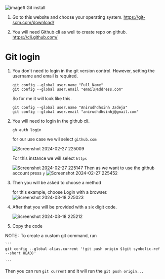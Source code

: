 ![image](https://github.com/AniJadeja/Git-From-cli/assets/65672780/3cc20749-5132-4638-8638-f50a0c97b8a1)# Git install 

1. Go to this website and choose your operating system.
    https://git-scm.com/download/

2. You will need Github cli as well to create repo on github.
    https://cli.github.com/   


# Git login

1. You don't need to login in the git version control. However, setting the username and email is required.
     ```
     git config --global user.name "Full Name"
     git config --global user.email "email@address.com"
     ```
     So for me it will look like this.
      ```
     git config --global user.name "Anirudhdhsinh Jadeja"
     git config --global user.email "anirudhdhsinhj@gmail.com"
     ```
2. You will need to login in the github cli.
     ```
     gh auth login
     ```
     for our use case we wil select `github.com`
     
     ![Screenshot 2024-02-27 225009](https://github.com/AniJadeja/Git-From-cli/assets/65672780/6eb4d470-c532-4b13-a644-8beb3e909b38)

     For this instance we will select `https`

     ![Screenshot 2024-02-27 225147](https://github.com/AniJadeja/Git-From-cli/assets/65672780/898c9ccb-58f8-45fe-b1ac-6b1070842399)
     Then as we want to use the github account press `y`
     ![Screenshot 2024-02-27 225452](https://github.com/AniJadeja/Git-From-cli/assets/65672780/efc6ffb2-ad12-49c7-b86f-c8b562e97a4a)

3. Then you will be asked to choose a method

     for this example, choose Login with a browser.
     ![Screenshot 2024-03-18 225023](https://github.com/AniJadeja/Git-From-cli/assets/65672780/2901cd59-c024-41b4-8552-6ccddce1301e)

4. After that you will be provided with a six digit code. 

     ![Screenshot 2024-03-18 225212](https://github.com/AniJadeja/Git-From-cli/assets/65672780/ad37b707-1875-4ac5-bd6b-298dedbcedf5)

5. Copy the code

NOTE : To create a custom git command, run 
     
    ```
    git config --global alias.current '!git push origin $(git symbolic-ref --short HEAD)'

    ```

Then you can run `git current` and it will run the `git push origin...`

